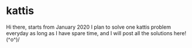 # kattis
Hi there,
starts from January 2020 I plan to solve one kattis problem everyday as long as I have spare time,
and I will post all the solutions here! \(^o^)/
